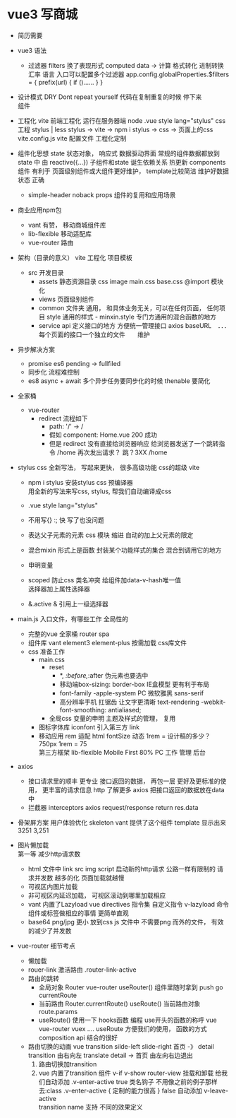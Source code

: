 # vue3 写商城 
- 简历需要 

- vue3 语法
    - 过滤器 filters  换了表现形式
        computed data -> 计算 
        格式转化 进制转换 汇率 语言
        入口可以配置多个过滤器
        app.config.globalProperties.$filters = {
            prefix(url) {
                if ()......
            }
        } 

- 设计模式
    DRY  Dont repeat yourself 
    代码在复制重复的时候  停下来  
    组件 

- 工程化 vite 
    前端工程化  运行在服务器端 node 
    .vue   style lang="stylus"  css 工程 stylus | less
    stylus -> vite -> npm i  stylus -> css -> 页面上的css
    vite.config.js   vite 配置文件 工程化定制 

- 组件化思想
    state  状态对象， 响应式  数据驱动界面
    常规的组件数据都放到state 中 由 reactive({...})
    子组件和state 诞生依赖关系  热更新 
    components 组件 有利于 页面级别组件或大组件更好维护， template比较简洁 
    维护好数据状态  正确  
    - simple-header
        noback  props 组件的复用和应用场景


- 商业应用npm包
    - vant  有赞， 移动商城组件库
    - lib-flexible   移动适配库
    - vue-router    路由 

- 架构（目录的意义）
    vite  工程化  项目模板
    - src  开发目录
        - assets  静态资源目录
            css image 
            main.css  base.css  @import 模块化
        - views  页面级别组件
        - common  文件夹
            通用， 和具体业务无关，可以在任何页面， 任何项目 
            style  通用的样式
                - minxin.style
                    专门方通用的混合函数的地方
        - service    api
            定义接口的地方
            方便统一管理接口 axios  baseURL　．．．　
            每个页面的接口一个独立的文件　　维护

- 异步解决方案
    - promise  es6  pending  -> fullfiled 
    - 同步化   流程难控制
    - es8 async + await  多个异步任务要同步化的时候  thenable 要简化   

- 全家桶
    - vue-router
        - redirect
            流程如下
            - path: '/'   ->  /
            - 假如 component: Home.vue  200 成功
            - 但是 redirect 
                没有直接给浏览器响应 
                给浏览器发送了一个跳转指令    /home 
                再次发出请求？  跳？3XX /home

- stylus 
    css 全新写法，  写起来更快， 很多高级功能
    css的超级  vite
    - npm i stylus 
        安装stylus css 预编译器  
        用全新的写法来写css, stylus, 帮我们自动编译成css 

    - .vue  style  lang="stylus"
    - 不用写{} :;  快
        写了也没问题
    - 表达父子元素的元素   css 模块 
        缩进  自动的加上父元素的限定
    - 混合mixin 
        形式上是函数
        封装某个功能样式的集合
        混合到调用它的地方
    - 申明变量 
    - scoped 
        防止css 类名冲突 
        给组件加data-v-hash唯一值  
        选择器加上属性选择器
    - &.active
         & 引用上一级选择器


- main.js 入口文件，有哪些工作
    全局性的
    - 完整的vue 全家桶 
        router  spa 
    - 组件库 
        vant element3 element-plus 
        按需加载
        css库文件
    - css 准备工作
        - main.css
            - reset 
                - *, *:before,*:after 伪元素也要选中
                - 移动端box-sizing: border-box IE盒模型 更有利于布局
                - font-family  -apple-system   PC 微软雅黑   sans-serif
                - 高分辨率手机  扛锯齿 让文字更清晰
                    text-rendering
                    -webkit-font-smoothing: antialiased;
            - 全局css 变量的申明  主题及样式的管理， 复用 
        - 图标字体库
            iconfont 
            引入第三方  link 
        - 移动应用 
            rem  适配  html fontSize 动态  1rem = 设计稿的多少？ 750px   1rem = 75  
            第三方框架 lib-flexible 
            Mobile First  80% 
            PC  工作 管理  后台 

- axios 
    - 接口请求里的顺丰
        更专业 
        接口返回的数据， 再包一层  更好及更标准的使用， 更丰富的请求信息 
        http 了解更多 
        axios 把接口返回的数据放在data 中
    - 拦截器  interceptors
        axios request/response 
        return res.data 

- 骨架屏方案 用户体验优化
    skeleton  vant 提供了这个组件
    <van-skeleton :row="3" :loading="state.loading" >
        template 显示出来
    </van-skeleton>
    3251  3,251  

- 图片懒加载   
    第一等  减少http请求数 
    - html 文件中 link src img script 启动新的http请求
        公路一样有限制的 
        请求并发数 越多的化 页面加载就越慢 
    - 可视区内图片加载
    - 非可视区内延迟加载， 可视区滚动到哪里加载相应
    - vant 内置了Lazyload
        vue directives  指令集 自定义指令 v-lazyload 
        命令组件或标签做相应的事情 
        更简单直观 
    - base64 png/jpg  更小  放到css js 文件中 不需要png 而外的文件， 有效的减少了并发数

- vue-router 细节考点
    - 懒加载
    - rouer-link  激活路由 
        .router-link-active
    - 路由的跳转
        - 全局对象 Router vue-router  useRouter() 组件里随时拿到
            push  go currentRoute
        - 当前路由  Router.currentRoute()
            useRoute() 当前路由对象 
            route.params 
        - useRoute()  使用一下  hooks函数 编程
            use开头的函数的称呼 
            vue  vue-router vuex ....  useRoute  方便我们的使用， 函数的方式
            composition api 结合的很好 
    - 路由切换的动画
        vue transition 
        silde-left slide-right
        首页    -》 detail
        transition  由右向左 translate
        detail -> 首页  由左向右边退出
        1. 路由切换加transition
            <transition>
            </transition>
        2. vue 内置了transition 组件
            v-if  v-show router-view  挂载和卸载 
            给我们自动添加 .v-enter-active true  类名钩子   不用像之前的例子那样去:class 
            .v-enter-active {
                定制的能力很高
            }
            false 自动添加 v-leave-active  
            transition name 支持 不同的效果定义
